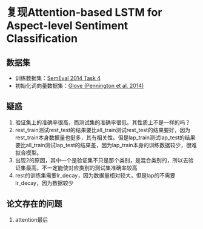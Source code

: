 # 复现Attention-based LSTM for Aspect-level Sentiment Classification



## 数据集

- 训练数据集：[SemEval 2014 Task 4](http://alt.qcri.org/semeval2014/)
- 初始化词向量数据集：[Glove (Pennington et al. 2014)](http://nlp.stanford.edu/projects/glove/)



## 疑惑

1. 验证集上的准确率很高，而测试集的准确率很低。其性质上不是一样的吗？
2. rest_train测试rest_test的结果要比all_train测试rest_test的结果要好，因为rest_train本身数据量也挺多，其有相关性。但是lap_train测试lap_test的结果要比all_train测试lap_test的结果差，因为lap_train本身的训练数据较少，很难拟合模型。
3. 出现2的原因，其中一个是验证集不只是那个类别，是混合类别的，所以去验证集最高，不一定能使对应类别的测试集准确率较高
4. rest的训练集需要lr_decay，因为数据量相对较大，但是lap的不需要lr_decay，因为数据较少



## 论文存在的问题

1. attention最后

